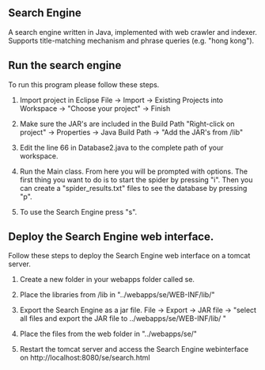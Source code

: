 ## Search Engine 

A search engine written in Java, implemented with web crawler and indexer. Supports title-matching mechanism and phrase queries (e.g. "hong kong").

## Run the search engine
To run this program please follow these steps.

1. Import project in Eclipse
   File -> Import -> Existing Projects into Workspace -> "Choose your project" -> Finish

2. Make sure the JAR's are included in the Build Path
   "Right-click on project" -> Properties -> Java Build Path -> "Add the JAR's from /lib"

3. Edit the line 66 in Database2.java to the complete path of your workspace.

4. Run the Main class. From here you will be prompted with options.
   The first thing you want to do is to start the spider by pressing "i".
   Then you can create a "spider_results.txt" files to see the database by pressing "p".

5. To use the Search Engine press "s".

## Deploy the Search Engine web interface.
Follow these steps to deploy the Search Engine web interface on a tomcat server.

1. Create a new folder in your webapps folder called se.

2. Place the libraries from /lib in "../webapps/se/WEB-INF/lib/"

3. Export the Search Engine as a jar file.
   File -> Export -> JAR file -> 
   "select all files and export the JAR file to ../webapps/se/WEB-INF/lib/ "

4. Place the files from the web folder in "../webapps/se/"

5. Restart the tomcat server and access the Search Engine webinterface on 
   http://localhost:8080/se/search.html
